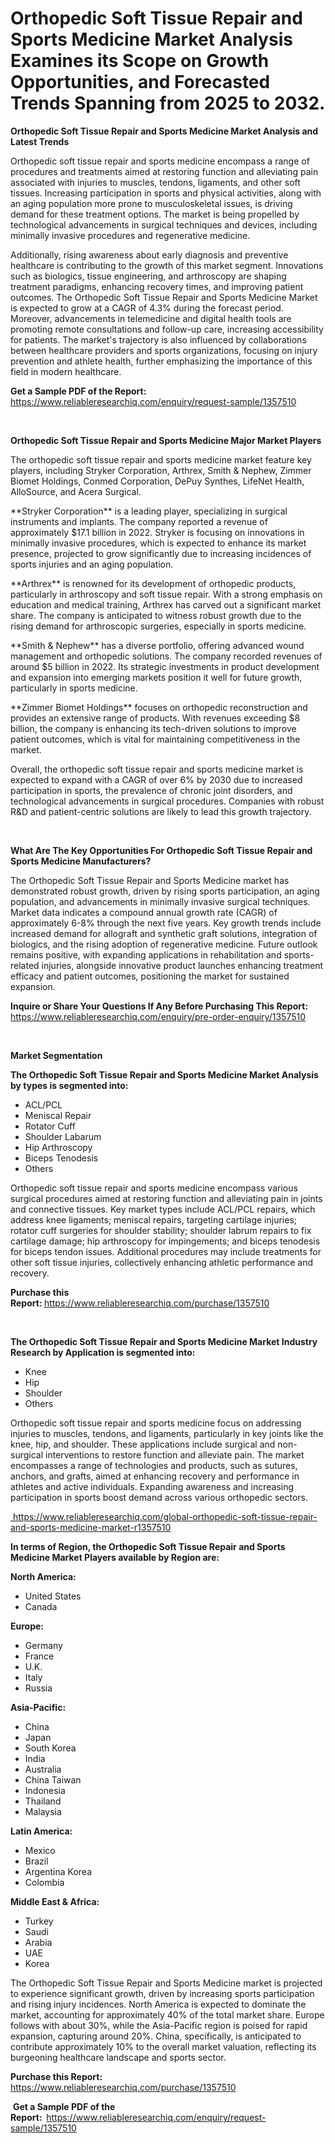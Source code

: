 <p><h1>Orthopedic Soft Tissue Repair and Sports Medicine Market Analysis Examines its Scope on Growth Opportunities, and Forecasted Trends Spanning from 2025 to 2032.</h1></p><p><strong>Orthopedic Soft Tissue Repair and Sports Medicine Market Analysis and Latest Trends</strong></p>
<p><p>Orthopedic soft tissue repair and sports medicine encompass a range of procedures and treatments aimed at restoring function and alleviating pain associated with injuries to muscles, tendons, ligaments, and other soft tissues. Increasing participation in sports and physical activities, along with an aging population more prone to musculoskeletal issues, is driving demand for these treatment options. The market is being propelled by technological advancements in surgical techniques and devices, including minimally invasive procedures and regenerative medicine.</p><p>Additionally, rising awareness about early diagnosis and preventive healthcare is contributing to the growth of this market segment. Innovations such as biologics, tissue engineering, and arthroscopy are shaping treatment paradigms, enhancing recovery times, and improving patient outcomes. The Orthopedic Soft Tissue Repair and Sports Medicine Market is expected to grow at a CAGR of 4.3% during the forecast period. Moreover, advancements in telemedicine and digital health tools are promoting remote consultations and follow-up care, increasing accessibility for patients. The market's trajectory is also influenced by collaborations between healthcare providers and sports organizations, focusing on injury prevention and athlete health, further emphasizing the importance of this field in modern healthcare.</p></p>
<p><strong>Get a Sample PDF of the Report:&nbsp;</strong> <a href="https://www.reliableresearchiq.com/enquiry/request-sample/1357510?utm_campaign=2739&utm_medium=2&utm_source=Github&utm_content=ia&utm_term=14042025&utm_id=orthopedic-soft-tissue-repair-and-sports-medicine">https://www.reliableresearchiq.com/enquiry/request-sample/1357510</a></p>
<p>&nbsp;</p>
<p><strong>Orthopedic Soft Tissue Repair and Sports Medicine Major Market Players</strong></p>
<p><p>The orthopedic soft tissue repair and sports medicine market feature key players, including Stryker Corporation, Arthrex, Smith & Nephew, Zimmer Biomet Holdings, Conmed Corporation, DePuy Synthes, LifeNet Health, AlloSource, and Acera Surgical.</p><p>**Stryker Corporation** is a leading player, specializing in surgical instruments and implants. The company reported a revenue of approximately $17.1 billion in 2022. Stryker is focusing on innovations in minimally invasive procedures, which is expected to enhance its market presence, projected to grow significantly due to increasing incidences of sports injuries and an aging population.</p><p>**Arthrex** is renowned for its development of orthopedic products, particularly in arthroscopy and soft tissue repair. With a strong emphasis on education and medical training, Arthrex has carved out a significant market share. The company is anticipated to witness robust growth due to the rising demand for arthroscopic surgeries, especially in sports medicine.</p><p>**Smith & Nephew** has a diverse portfolio, offering advanced wound management and orthopedic solutions. The company recorded revenues of around $5 billion in 2022. Its strategic investments in product development and expansion into emerging markets position it well for future growth, particularly in sports medicine.</p><p>**Zimmer Biomet Holdings** focuses on orthopedic reconstruction and provides an extensive range of products. With revenues exceeding $8 billion, the company is enhancing its tech-driven solutions to improve patient outcomes, which is vital for maintaining competitiveness in the market.</p><p>Overall, the orthopedic soft tissue repair and sports medicine market is expected to expand with a CAGR of over 6% by 2030 due to increased participation in sports, the prevalence of chronic joint disorders, and technological advancements in surgical procedures. Companies with robust R&D and patient-centric solutions are likely to lead this growth trajectory.</p></p>
<p>&nbsp;</p>
<p><strong>What Are The Key Opportunities For Orthopedic Soft Tissue Repair and Sports Medicine Manufacturers?</strong></p>
<p><p>The Orthopedic Soft Tissue Repair and Sports Medicine market has demonstrated robust growth, driven by rising sports participation, an aging population, and advancements in minimally invasive surgical techniques. Market data indicates a compound annual growth rate (CAGR) of approximately 6-8% through the next five years. Key growth trends include increased demand for allograft and synthetic graft solutions, integration of biologics, and the rising adoption of regenerative medicine. Future outlook remains positive, with expanding applications in rehabilitation and sports-related injuries, alongside innovative product launches enhancing treatment efficacy and patient outcomes, positioning the market for sustained expansion.</p></p>
<p><strong>Inquire or Share Your Questions If Any Before Purchasing This Report:</strong> <a href="https://www.reliableresearchiq.com/enquiry/pre-order-enquiry/1357510?utm_campaign=2739&utm_medium=2&utm_source=Github&utm_content=ia&utm_term=14042025&utm_id=orthopedic-soft-tissue-repair-and-sports-medicine">https://www.reliableresearchiq.com/enquiry/pre-order-enquiry/1357510</a></p>
<p>&nbsp;</p>
<p><strong>Market Segmentation</strong></p>
<p><strong>The Orthopedic Soft Tissue Repair and Sports Medicine Market Analysis by types is segmented into:</strong></p>
<p><ul><li>ACL/PCL</li><li>Meniscal Repair</li><li>Rotator Cuff</li><li>Shoulder Labarum</li><li>Hip Arthroscopy</li><li>Biceps Tenodesis</li><li>Others</li></ul></p>
<p><p>Orthopedic soft tissue repair and sports medicine encompass various surgical procedures aimed at restoring function and alleviating pain in joints and connective tissues. Key market types include ACL/PCL repairs, which address knee ligaments; meniscal repairs, targeting cartilage injuries; rotator cuff surgeries for shoulder stability; shoulder labrum repairs to fix cartilage damage; hip arthroscopy for impingements; and biceps tenodesis for biceps tendon issues. Additional procedures may include treatments for other soft tissue injuries, collectively enhancing athletic performance and recovery.</p></p>
<p><strong>Purchase this Report:&nbsp;</strong><a href="https://www.reliableresearchiq.com/purchase/1357510?utm_campaign=2739&utm_medium=2&utm_source=Github&utm_content=ia&utm_term=14042025&utm_id=orthopedic-soft-tissue-repair-and-sports-medicine">https://www.reliableresearchiq.com/purchase/1357510</a></p>
<p>&nbsp;</p>
<p><strong>The Orthopedic Soft Tissue Repair and Sports Medicine Market Industry Research by Application is segmented into:</strong></p>
<p><ul><li>Knee</li><li>Hip</li><li>Shoulder</li><li>Others</li></ul></p>
<p><p>Orthopedic soft tissue repair and sports medicine focus on addressing injuries to muscles, tendons, and ligaments, particularly in key joints like the knee, hip, and shoulder. These applications include surgical and non-surgical interventions to restore function and alleviate pain. The market encompasses a range of technologies and products, such as sutures, anchors, and grafts, aimed at enhancing recovery and performance in athletes and active individuals. Expanding awareness and increasing participation in sports boost demand across various orthopedic sectors.</p></p>
<p><a href="https://www.reliableresearchiq.com/global-orthopedic-soft-tissue-repair-and-sports-medicine-market-r1357510?utm_campaign=2739&utm_medium=2&utm_source=Github&utm_content=ia&utm_term=14042025&utm_id=orthopedic-soft-tissue-repair-and-sports-medicine">&nbsp;https://www.reliableresearchiq.com/global-orthopedic-soft-tissue-repair-and-sports-medicine-market-r1357510</a></p>
<p><strong>In terms of Region, the Orthopedic Soft Tissue Repair and Sports Medicine Market Players available by Region are:</strong></p>
<p>
    <p> <strong> North America: </strong>
        <ul>
            <li>United States</li>
            <li>Canada</li>
        </ul>
        </p> 
    <p> <strong> Europe: </strong>
        <ul>
            <li>Germany</li>
            <li>France</li>
            <li>U.K.</li>
            <li>Italy</li>
            <li>Russia</li>
        </ul>
        </p> 
    <p> <strong> Asia-Pacific: </strong>
        <ul>
            <li>China</li>
            <li>Japan</li>
            <li>South Korea</li>
            <li>India</li>
            <li>Australia</li>
            <li>China Taiwan</li>
            <li>Indonesia</li>
            <li>Thailand</li>
            <li>Malaysia</li>
        </ul>
        </p> 
    <p> <strong> Latin America: </strong>
        <ul>
            <li>Mexico</li>
            <li>Brazil</li>
            <li>Argentina Korea</li>
            <li>Colombia</li>
        </ul>
        </p> 
    <p> <strong> Middle East & Africa: </strong>
        <ul>
            <li>Turkey</li>
            <li>Saudi</li>
            <li>Arabia</li>
            <li>UAE</li>
            <li>Korea</li>
        </ul>
    </p>
    </p>
<p><p>The Orthopedic Soft Tissue Repair and Sports Medicine market is projected to experience significant growth, driven by increasing sports participation and rising injury incidences. North America is expected to dominate the market, accounting for approximately 40% of the total market share. Europe follows with about 30%, while the Asia-Pacific region is poised for rapid expansion, capturing around 20%. China, specifically, is anticipated to contribute approximately 10% to the overall market valuation, reflecting its burgeoning healthcare landscape and sports sector.</p></p>
<p><strong>Purchase this Report: </strong><a href="https://www.reliableresearchiq.com/purchase/1357510?utm_campaign=2739&utm_medium=2&utm_source=Github&utm_content=ia&utm_term=14042025&utm_id=orthopedic-soft-tissue-repair-and-sports-medicine">https://www.reliableresearchiq.com/purchase/1357510</a></p>
<p>&nbsp;<strong>Get a Sample PDF of the Report:&nbsp;&nbsp;</strong><a href="https://www.reliableresearchiq.com/enquiry/request-sample/1357510?utm_campaign=2739&utm_medium=2&utm_source=Github&utm_content=ia&utm_term=14042025&utm_id=orthopedic-soft-tissue-repair-and-sports-medicine">https://www.reliableresearchiq.com/enquiry/request-sample/1357510</a></p>
<p><strong></strong></p>
<p><p></p><p></p><p></p></p>